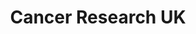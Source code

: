 ---
title: "Cancer Research UK"
url: /ipswich/cancer-research-uk-westgate-street/
shop: Gebrauchtwaren
---